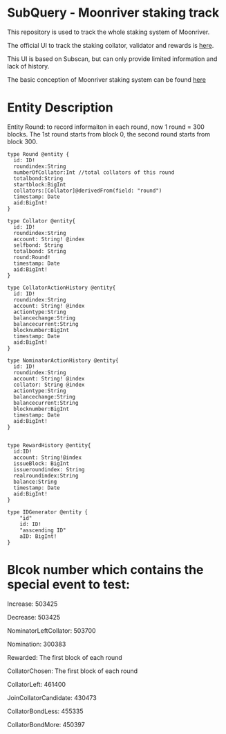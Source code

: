 # SubQuery - Moonriver staking track
This repository is used to track the whole staking system of Moonriver.

The official UI to track the staking collator, validator and rewards is [here](https://duckduckgo.com). 

This UI is based on Subscan, but can only provide limited information and lack of history. 

The basic conception of Moonriver staking system can be found [here](https://docs.moonbeam.network/learn/features/staking/)




# Entity Description

Entity Round: to record informaiton in each round, now 1 round = 300 blocks. The 1st round starts from block 0, the second round starts from block 300. 
```
type Round @entity {
  id: ID!  
  roundindex:String
  numberOfCollator:Int //total collators of this round
  totalbond:String 
  startblock:BigInt
  collators:[Collator]@derivedFrom(field: "round")
  timestamp: Date
  aid:BigInt!  
}
```
```
type Collator @entity{
  id: ID!
  roundindex:String
  account: String! @index
  selfbond: String
  totalbond: String
  round:Round!
  timestamp: Date
  aid:BigInt!
}
```
```
type CollatorActionHistory @entity{
  id: ID!
  roundindex:String
  account: String! @index
  actiontype:String
  balancechange:String
  balancecurrent:String
  blocknumber:BigInt
  timestamp: Date
  aid:BigInt!
}
```
```
type NominatorActionHistory @entity{
  id: ID!
  roundindex:String
  account: String! @index
  collator: String @index
  actiontype:String
  balancechange:String
  balancecurrent:String
  blocknumber:BigInt
  timestamp: Date
  aid:BigInt!
}
```
```

type RewardHistory @entity{
  id:ID!
  account: String!@index
  issueBlock: BigInt
  issueroundindex: String
  realroundindex:String
  balance:String
  timestamp: Date
  aid:BigInt!
}
```

```
type IDGenerator @entity {
    "id"
    id: ID!
    "asscending ID"
    aID: BigInt!
}
```
# Blcok number which contains the special event to test: 

Increase: 503425

Decrease: 503425   

NominatorLeftCollator: 503700

Nomination: 300383

Rewarded: The first block of each round

CollatorChosen: The first block of each round

CollatorLeft: 461400

JoinCollatorCandidate:  430473

CollatorBondLess: 455335

CollatorBondMore: 450397




